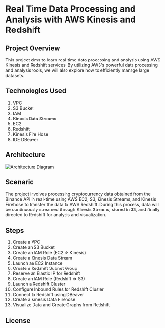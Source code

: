 # Real Time Data Processing and Analysis with AWS Kinesis and Redshift
## Project Overview
This project aims to learn real-time data processing and analysis using AWS Kinesis and Redshift services. By utilizing AWS's powerful data processing and analysis tools, we will also explore how to efficiently manage large datasets.

## Technologies Used
1. VPC
2. S3 Bucket
3. IAM
4. Kinesis Data Streams
5. EC2
6. Redshift
7. Kinesis Fire Hose
8. IDE DBeaver

## Architecture
![Architecture Diagram](path_to_your_diagram.png)

## Scenario
The project involves processing cryptocurrency data obtained from the Binance API in real-time using AWS EC2, S3, Kinesis Streams, and Kinesis Firehose to transfer the data to AWS Redshift. During this process, data will be continuously streamed through Kinesis Streams, stored in S3, and finally directed to Redshift for analysis and visualization.

## Steps
1. Create a VPC
2. Create an S3 Bucket
3. Create an IAM Role (EC2 => Kinesis)
4. Create a Kinesis Data Stream
5. Launch an EC2 Instance
6. Create a Redshift Subnet Group
7. Reserve an Elastic IP for Redshift
8. Create an IAM Role (Redshift => S3)
9. Launch a Redshift Cluster
10. Configure Inbound Rules for Redshift Cluster
11. Connect to Redshift using DBeaver
12. Create a Kinesis Data Firehose
13. Visualize Data and Create Graphs from Redshift

## License

